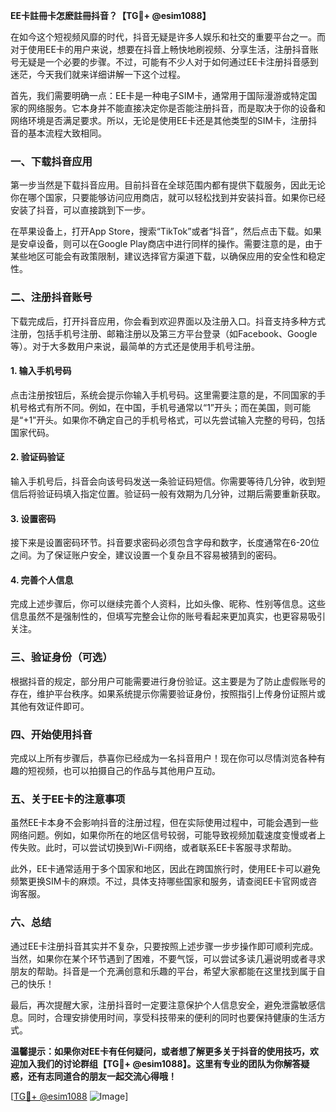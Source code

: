 **EE卡註冊卡怎麽註冊抖音？【TG💪+ @esim1088】**

在如今这个短视频风靡的时代，抖音无疑是许多人娱乐和社交的重要平台之一。而对于使用EE卡的用户来说，想要在抖音上畅快地刷视频、分享生活，注册抖音账号无疑是一个必要的步骤。不过，可能有不少人对于如何通过EE卡注册抖音感到迷茫，今天我们就来详细讲解一下这个过程。

首先，我们需要明确一点：EE卡是一种电子SIM卡，通常用于国际漫游或特定国家的网络服务。它本身并不能直接决定你是否能注册抖音，而是取决于你的设备和网络环境是否满足要求。所以，无论是使用EE卡还是其他类型的SIM卡，注册抖音的基本流程大致相同。

### 一、下载抖音应用

第一步当然是下载抖音应用。目前抖音在全球范围内都有提供下载服务，因此无论你在哪个国家，只要能够访问应用商店，就可以轻松找到并安装抖音。如果你已经安装了抖音，可以直接跳到下一步。

在苹果设备上，打开App Store，搜索“TikTok”或者“抖音”，然后点击下载。如果是安卓设备，则可以在Google Play商店中进行同样的操作。需要注意的是，由于某些地区可能会有政策限制，建议选择官方渠道下载，以确保应用的安全性和稳定性。

### 二、注册抖音账号

下载完成后，打开抖音应用，你会看到欢迎界面以及注册入口。抖音支持多种方式注册，包括手机号注册、邮箱注册以及第三方平台登录（如Facebook、Google等）。对于大多数用户来说，最简单的方式还是使用手机号注册。

#### 1. 输入手机号码

点击注册按钮后，系统会提示你输入手机号码。这里需要注意的是，不同国家的手机号格式有所不同。例如，在中国，手机号通常以“1”开头；而在美国，则可能是“+1”开头。如果你不确定自己的手机号格式，可以先尝试输入完整的号码，包括国家代码。

#### 2. 验证码验证

输入手机号后，抖音会向该号码发送一条验证码短信。你需要等待几分钟，收到短信后将验证码填入指定位置。验证码一般有效期为几分钟，过期后需要重新获取。

#### 3. 设置密码

接下来是设置密码环节。抖音要求密码必须包含字母和数字，长度通常在6-20位之间。为了保证账户安全，建议设置一个复杂且不容易被猜到的密码。

#### 4. 完善个人信息

完成上述步骤后，你可以继续完善个人资料，比如头像、昵称、性别等信息。这些信息虽然不是强制性的，但填写完整会让你的账号看起来更加真实，也更容易吸引关注。

### 三、验证身份（可选）

根据抖音的规定，部分用户可能需要进行身份验证。这主要是为了防止虚假账号的存在，维护平台秩序。如果系统提示你需要验证身份，按照指引上传身份证照片或其他有效证件即可。

### 四、开始使用抖音

完成以上所有步骤后，恭喜你已经成为一名抖音用户！现在你可以尽情浏览各种有趣的短视频，也可以拍摄自己的作品与其他用户互动。

### 五、关于EE卡的注意事项

虽然EE卡本身不会影响抖音的注册过程，但在实际使用过程中，可能会遇到一些网络问题。例如，如果你所在的地区信号较弱，可能导致视频加载速度变慢或者上传失败。此时，可以尝试切换到Wi-Fi网络，或者联系EE卡客服寻求帮助。

此外，EE卡通常适用于多个国家和地区，因此在跨国旅行时，使用EE卡可以避免频繁更换SIM卡的麻烦。不过，具体支持哪些国家和服务，请查阅EE卡官网或咨询客服。

### 六、总结

通过EE卡注册抖音其实并不复杂，只要按照上述步骤一步步操作即可顺利完成。当然，如果你在某个环节遇到了困难，不要气馁，可以尝试多读几遍说明或者寻求朋友的帮助。抖音是一个充满创意和乐趣的平台，希望大家都能在这里找到属于自己的快乐！

最后，再次提醒大家，注册抖音时一定要注意保护个人信息安全，避免泄露敏感信息。同时，合理安排使用时间，享受科技带来的便利的同时也要保持健康的生活方式。

**温馨提示：如果你对EE卡有任何疑问，或者想了解更多关于抖音的使用技巧，欢迎加入我们的讨论群组【TG💪+ @esim1088】。这里有专业的团队为你解答疑惑，还有志同道合的朋友一起交流心得哦！**

[[TG💪+ @esim1088](https://t.me/s/esim1088) ![Image](https://i.postimg.cc/4NQfJmqS/Snipaste-2025-05-13-00-14-12.png)]